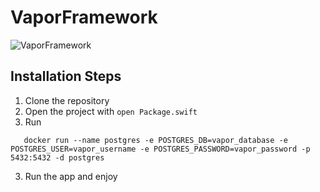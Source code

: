# VaporFramework
![VaporFramework](https://socialify.git.ci/OmarJalil/VaporFramework/image?font=Inter&language=1&name=1&pattern=Plus&theme=Dark)

## Installation Steps

1. Clone the repository
2. Open the project with `open Package.swift`
3. Run
``` 
   docker run --name postgres -e POSTGRES_DB=vapor_database -e POSTGRES_USER=vapor_username -e POSTGRES_PASSWORD=vapor_password -p 5432:5432 -d postgres
```
3. Run the app and enjoy
